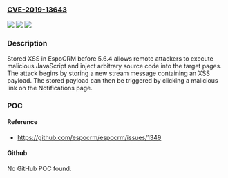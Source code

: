 ### [CVE-2019-13643](https://cve.mitre.org/cgi-bin/cvename.cgi?name=CVE-2019-13643)
![](https://img.shields.io/static/v1?label=Product&message=n%2Fa&color=blue)
![](https://img.shields.io/static/v1?label=Version&message=n%2Fa&color=blue)
![](https://img.shields.io/static/v1?label=Vulnerability&message=n%2Fa&color=brighgreen)

### Description

Stored XSS in EspoCRM before 5.6.4 allows remote attackers to execute malicious JavaScript and inject arbitrary source code into the target pages. The attack begins by storing a new stream message containing an XSS payload. The stored payload can then be triggered by clicking a malicious link on the Notifications page.

### POC

#### Reference
- https://github.com/espocrm/espocrm/issues/1349

#### Github
No GitHub POC found.

